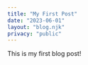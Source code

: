 ```yaml
---
title: "My First Post"
date: "2023-06-01"
layout: "blog.njk"
privacy: "public"
---
```


This is my first blog post!
